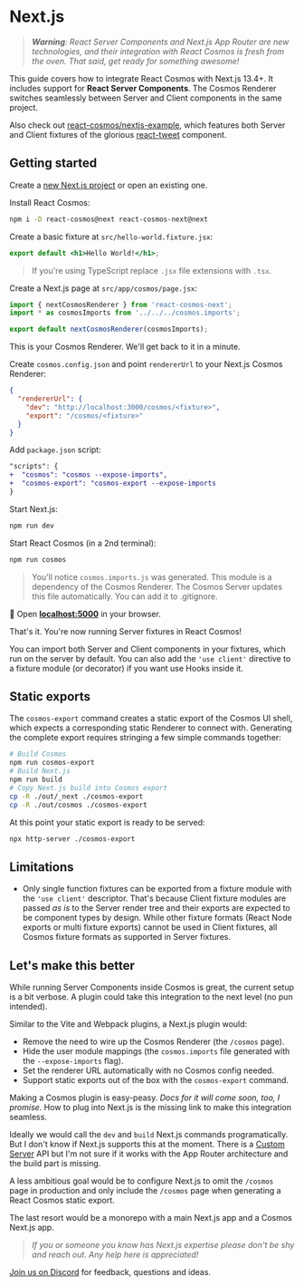 # Next.js

> _**Warning**: React Server Components and Next.js App Router are new technologies, and their integration with React Cosmos is fresh from the oven. That said, get ready for something awesome!_

This guide covers how to integrate React Cosmos with Next.js 13.4+. It includes support for **React Server Components**. The Cosmos Renderer switches seamlessly between Server and Client components in the same project.

Also check out [react-cosmos/nextjs-example](https://github.com/react-cosmos/nextjs-example), which features both Server and Client fixtures of the glorious [react-tweet](https://github.com/vercel-labs/react-tweet) component.

## Getting started

Create a [new Next.js project](https://nextjs.org/docs/getting-started/installation) or open an existing one.

Install React Cosmos:

```bash
npm i -D react-cosmos@next react-cosmos-next@next
```

Create a basic fixture at `src/hello-world.fixture.jsx`:

```jsx
export default <h1>Hello World!</h1>;
```

> If you're using TypeScript replace `.jsx` file extensions with `.tsx`.

Create a Next.js page at `src/app/cosmos/page.jsx`:

```jsx
import { nextCosmosRenderer } from 'react-cosmos-next';
import * as cosmosImports from '../../../cosmos.imports';

export default nextCosmosRenderer(cosmosImports);
```

This is your Cosmos Renderer. We'll get back to it in a minute.

Create `cosmos.config.json` and point `rendererUrl` to your Next.js Cosmos Renderer:

```json
{
  "rendererUrl": {
    "dev": "http://localhost:3000/cosmos/<fixture>",
    "export": "/cosmos/<fixture>"
  }
}
```

Add `package.json` script:

```diff
"scripts": {
+  "cosmos": "cosmos --expose-imports",
+  "cosmos-export": "cosmos-export --expose-imports
}
```

Start Next.js:

```bash
npm run dev
```

Start React Cosmos (in a 2nd terminal):

```bash
npm run cosmos
```

> You'll notice `cosmos.imports.js` was generated. This module is a dependency of the Cosmos Renderer. The Cosmos Server updates this file automatically. You can add it to .gitignore.

🚀 Open **[localhost:5000](http://localhost:5000)** in your browser.

That's it. You're now running Server fixtures in React Cosmos!

You can import both Server and Client components in your fixtures, which run on the server by default. You can also add the `'use client'` directive to a fixture module (or decorator) if you want use Hooks inside it.

## Static exports

The `cosmos-export` command creates a static export of the Cosmos UI shell, which expects a corresponding static Renderer to connect with. Generating the complete export requires stringing a few simple commands together:

```bash
# Build Cosmos
npm run cosmos-export
# Build Next.js
npm run build
# Copy Next.js build into Cosmos export
cp -R ./out/_next ./cosmos-export
cp -R ./out/cosmos ./cosmos-export
```

At this point your static export is ready to be served:

```bash
npx http-server ./cosmos-export
```

## Limitations

- Only single function fixtures can be exported from a fixture module with the `'use client'` descriptor. That's because Client fixture modules are passed _as is_ to the Server render tree and their exports are expected to be component types by design. While other fixture formats (React Node exports or multi fixture exports) cannot be used in Client fixtures, all Cosmos fixture formats as supported in Server fixtures.

## Let's make this better

While running Server Components inside Cosmos is great, the current setup is a bit verbose. A plugin could take this integration to the next level (no pun intended).

Similar to the Vite and Webpack plugins, a Next.js plugin would:

- Remove the need to wire up the Cosmos Renderer (the `/cosmos` page).
- Hide the user module mappings (the `cosmos.imports` file generated with the `--expose-imports` flag).
- Set the renderer URL automatically with no Cosmos config needed.
- Support static exports out of the box with the `cosmos-export` command.

Making a Cosmos plugin is easy-peasy. _Docs for it will come soon, too, I promise._ How to plug into Next.js is the missing link to make this integration seamless.

Ideally we would call the `dev` and `build` Next.js commands programatically. But I don't know if Next.js supports this at the moment. There is a [Custom Server](https://nextjs.org/docs/pages/building-your-application/configuring/custom-server) API but I'm not sure if it works with the App Router architecture and the build part is missing.

A less ambitious goal would be to configure Next.js to omit the `/cosmos` page in production and only include the `/cosmos` page when generating a React Cosmos static export.

The last resort would be a monorepo with a main Next.js app and a Cosmos Next.js app.

> _If you or someone you know has Next.js expertise please don't be shy and reach out. Any help here is appreciated!_

[Join us on Discord](https://discord.gg/3X95VgfnW5) for feedback, questions and ideas.
